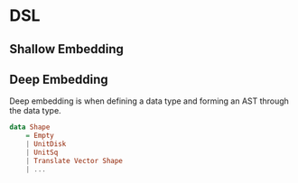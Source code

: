 # DSL

## Shallow Embedding



## Deep Embedding

Deep embedding is when defining a data type and forming an AST through the data type.

```haskell
data Shape
    = Empty
    | UnitDisk
    | UnitSq
    | Translate Vector Shape
    | ...
```

